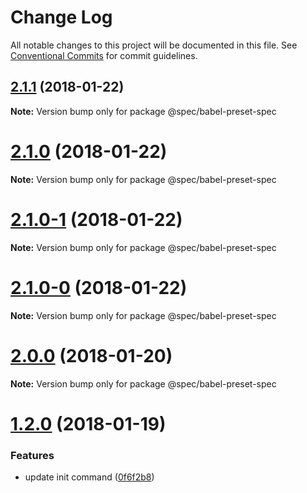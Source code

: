 # Change Log

All notable changes to this project will be documented in this file.
See [Conventional Commits](https://conventionalcommits.org) for commit guidelines.

<a name="2.1.1"></a>
## [2.1.1](https://github.com/joshblack/spec/tree/master/packages/babel-preset-spec/compare/v2.1.0...v2.1.1) (2018-01-22)




**Note:** Version bump only for package @spec/babel-preset-spec

<a name="2.1.0"></a>
# [2.1.0](https://github.com/joshblack/spec/tree/master/packages/babel-preset-spec/compare/v2.1.0-1...v2.1.0) (2018-01-22)




**Note:** Version bump only for package @spec/babel-preset-spec

<a name="2.1.0-1"></a>
# [2.1.0-1](https://github.com/joshblack/spec/tree/master/packages/babel-preset-spec/compare/v2.1.0-0...v2.1.0-1) (2018-01-22)




**Note:** Version bump only for package @spec/babel-preset-spec

<a name="2.1.0-0"></a>
# [2.1.0-0](https://github.com/joshblack/spec/tree/master/packages/babel-preset-spec/compare/v2.0.0...v2.1.0-0) (2018-01-22)




**Note:** Version bump only for package @spec/babel-preset-spec

<a name="2.0.0"></a>
# [2.0.0](https://github.com/joshblack/spec/tree/master/packages/babel-preset-spec/compare/v1.3.1...v2.0.0) (2018-01-20)




**Note:** Version bump only for package @spec/babel-preset-spec

<a name="1.2.0"></a>
# [1.2.0](https://github.com/joshblack/spec/tree/master/packages/babel-preset-spec/compare/v1.1.6...v1.2.0) (2018-01-19)


### Features

* update init command ([0f6f2b8](https://github.com/joshblack/spec/tree/master/packages/babel-preset-spec/commit/0f6f2b8))
